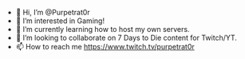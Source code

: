 - 👋 Hi, I’m @Purpetrat0r
- 👀 I’m interested in Gaming!
- 🌱 I’m currently learning how to host my own servers.
- 💞️ I’m looking to collaborate on 7 Days to Die content for Twitch/YT.
- 📫 How to reach me https://www.twitch.tv/purpetrat0r

<!---
Purpetrat0r/Purpetrat0r is a ✨ special ✨ repository because its `README.md` (this file) appears on your GitHub profile.
You can click the Preview link to take a look at your changes.
--->
